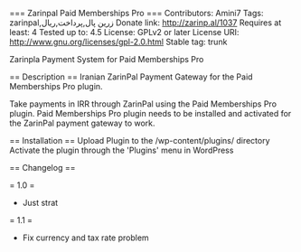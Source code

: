 === Zarinpal Paid Memberships Pro ===
Contributors: Amini7
Tags: zarinpal,زرین پال,پرداخت,ریال
Donate link: http://zarinp.al/1037
Requires at least: 4
Tested up to: 4.5
License: GPLv2 or later
License URI: http://www.gnu.org/licenses/gpl-2.0.html
Stable tag: trunk

Zarinpla Payment System for Paid Memberships Pro

== Description ==
Iranian ZarinPal Payment Gateway for the Paid Memberships Pro plugin.

Take payments in IRR through ZarinPal using the Paid Memberships Pro plugin. Paid Memberships Pro plugin needs to be installed and activated for the ZarinPal payment gateway to work.

== Installation ==
Upload Plugin to the /wp-content/plugins/ directory
Activate the plugin through the \'Plugins\' menu in WordPress

 == Changelog ==

= 1.0 =
* Just strat 

= 1.1 =
* Fix currency and  tax rate problem
